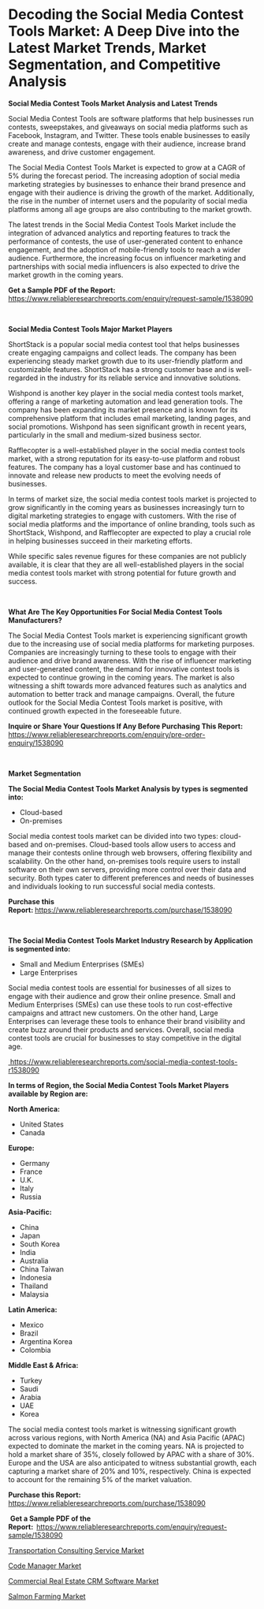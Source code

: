<p><h1>Decoding the Social Media Contest Tools Market: A Deep Dive into the Latest Market Trends, Market Segmentation, and Competitive Analysis</h1></p><p><strong>Social Media Contest Tools Market Analysis and Latest Trends</strong></p>
<p><p>Social Media Contest Tools are software platforms that help businesses run contests, sweepstakes, and giveaways on social media platforms such as Facebook, Instagram, and Twitter. These tools enable businesses to easily create and manage contests, engage with their audience, increase brand awareness, and drive customer engagement.</p><p>The Social Media Contest Tools Market is expected to grow at a CAGR of 5% during the forecast period. The increasing adoption of social media marketing strategies by businesses to enhance their brand presence and engage with their audience is driving the growth of the market. Additionally, the rise in the number of internet users and the popularity of social media platforms among all age groups are also contributing to the market growth.</p><p>The latest trends in the Social Media Contest Tools Market include the integration of advanced analytics and reporting features to track the performance of contests, the use of user-generated content to enhance engagement, and the adoption of mobile-friendly tools to reach a wider audience. Furthermore, the increasing focus on influencer marketing and partnerships with social media influencers is also expected to drive the market growth in the coming years.</p></p>
<p><strong>Get a Sample PDF of the Report:&nbsp;</strong> <a href="https://www.reliableresearchreports.com/enquiry/request-sample/1538090">https://www.reliableresearchreports.com/enquiry/request-sample/1538090</a></p>
<p>&nbsp;</p>
<p><strong>Social Media Contest Tools Major Market Players</strong></p>
<p><p>ShortStack is a popular social media contest tool that helps businesses create engaging campaigns and collect leads. The company has been experiencing steady market growth due to its user-friendly platform and customizable features. ShortStack has a strong customer base and is well-regarded in the industry for its reliable service and innovative solutions.</p><p>Wishpond is another key player in the social media contest tools market, offering a range of marketing automation and lead generation tools. The company has been expanding its market presence and is known for its comprehensive platform that includes email marketing, landing pages, and social promotions. Wishpond has seen significant growth in recent years, particularly in the small and medium-sized business sector.</p><p>Rafflecopter is a well-established player in the social media contest tools market, with a strong reputation for its easy-to-use platform and robust features. The company has a loyal customer base and has continued to innovate and release new products to meet the evolving needs of businesses.</p><p>In terms of market size, the social media contest tools market is projected to grow significantly in the coming years as businesses increasingly turn to digital marketing strategies to engage with customers. With the rise of social media platforms and the importance of online branding, tools such as ShortStack, Wishpond, and Rafflecopter are expected to play a crucial role in helping businesses succeed in their marketing efforts.</p><p>While specific sales revenue figures for these companies are not publicly available, it is clear that they are all well-established players in the social media contest tools market with strong potential for future growth and success.</p></p>
<p>&nbsp;</p>
<p><strong>What Are The Key Opportunities For Social Media Contest Tools Manufacturers?</strong></p>
<p><p>The Social Media Contest Tools market is experiencing significant growth due to the increasing use of social media platforms for marketing purposes. Companies are increasingly turning to these tools to engage with their audience and drive brand awareness. With the rise of influencer marketing and user-generated content, the demand for innovative contest tools is expected to continue growing in the coming years. The market is also witnessing a shift towards more advanced features such as analytics and automation to better track and manage campaigns. Overall, the future outlook for the Social Media Contest Tools market is positive, with continued growth expected in the foreseeable future.</p></p>
<p><strong>Inquire or Share Your Questions If Any Before Purchasing This Report:</strong> <a href="https://www.reliableresearchreports.com/enquiry/pre-order-enquiry/1538090">https://www.reliableresearchreports.com/enquiry/pre-order-enquiry/1538090</a></p>
<p>&nbsp;</p>
<p><strong>Market Segmentation</strong></p>
<p><strong>The Social Media Contest Tools Market Analysis by types is segmented into:</strong></p>
<p><ul><li>Cloud-based</li><li>On-premises</li></ul></p>
<p><p>Social media contest tools market can be divided into two types: cloud-based and on-premises. Cloud-based tools allow users to access and manage their contests online through web browsers, offering flexibility and scalability. On the other hand, on-premises tools require users to install software on their own servers, providing more control over their data and security. Both types cater to different preferences and needs of businesses and individuals looking to run successful social media contests.</p></p>
<p><strong>Purchase this Report:&nbsp;</strong><a href="https://www.reliableresearchreports.com/purchase/1538090">https://www.reliableresearchreports.com/purchase/1538090</a></p>
<p>&nbsp;</p>
<p><strong>The Social Media Contest Tools Market Industry Research by Application is segmented into:</strong></p>
<p><ul><li>Small and Medium Enterprises (SMEs)</li><li>Large Enterprises</li></ul></p>
<p><p>Social media contest tools are essential for businesses of all sizes to engage with their audience and grow their online presence. Small and Medium Enterprises (SMEs) can use these tools to run cost-effective campaigns and attract new customers. On the other hand, Large Enterprises can leverage these tools to enhance their brand visibility and create buzz around their products and services. Overall, social media contest tools are crucial for businesses to stay competitive in the digital age.</p></p>
<p><a href="https://www.reliableresearchreports.com/social-media-contest-tools-r1538090">&nbsp;https://www.reliableresearchreports.com/social-media-contest-tools-r1538090</a></p>
<p><strong>In terms of Region, the Social Media Contest Tools Market Players available by Region are:</strong></p>
<p>
    <p> <strong> North America: </strong>
        <ul>
            <li>United States</li>
            <li>Canada</li>
        </ul>
        </p> 
    <p> <strong> Europe: </strong>
        <ul>
            <li>Germany</li>
            <li>France</li>
            <li>U.K.</li>
            <li>Italy</li>
            <li>Russia</li>
        </ul>
        </p> 
    <p> <strong> Asia-Pacific: </strong>
        <ul>
            <li>China</li>
            <li>Japan</li>
            <li>South Korea</li>
            <li>India</li>
            <li>Australia</li>
            <li>China Taiwan</li>
            <li>Indonesia</li>
            <li>Thailand</li>
            <li>Malaysia</li>
        </ul>
        </p> 
    <p> <strong> Latin America: </strong>
        <ul>
            <li>Mexico</li>
            <li>Brazil</li>
            <li>Argentina Korea</li>
            <li>Colombia</li>
        </ul>
        </p> 
    <p> <strong> Middle East & Africa: </strong>
        <ul>
            <li>Turkey</li>
            <li>Saudi</li>
            <li>Arabia</li>
            <li>UAE</li>
            <li>Korea</li>
        </ul>
    </p>
    </p>
<p><p>The social media contest tools market is witnessing significant growth across various regions, with North America (NA) and Asia Pacific (APAC) expected to dominate the market in the coming years. NA is projected to hold a market share of 35%, closely followed by APAC with a share of 30%. Europe and the USA are also anticipated to witness substantial growth, each capturing a market share of 20% and 10%, respectively. China is expected to account for the remaining 5% of the market valuation.</p></p>
<p><strong>Purchase this Report: </strong><a href="https://www.reliableresearchreports.com/purchase/1538090">https://www.reliableresearchreports.com/purchase/1538090</a></p>
<p>&nbsp;<strong>Get a Sample PDF of the Report:&nbsp;&nbsp;</strong><a href="https://www.reliableresearchreports.com/enquiry/request-sample/1538090">https://www.reliableresearchreports.com/enquiry/request-sample/1538090</a></p>
<p><strong></strong></p>
<p><p><a href="https://www.linkedin.com/pulse/transportation-consulting-service-market-research-report-includes-gl7ff">Transportation Consulting Service Market</a></p><p><a href="https://github.com/waylose1223/Market-Research-Report-List-2/blob/main/code-manager-market.md">Code Manager Market</a></p><p><a href="https://github.com/hzxpgedq27/Market-Research-Report-List-1/blob/main/commercial-real-estate-crm-software-market.md">Commercial Real Estate CRM Software Market</a></p><p><a href="https://www.linkedin.com/pulse/salmon-farming-industry-analysis-report-its-market-size-growing-w5mqc">Salmon Farming Market</a></p></p>